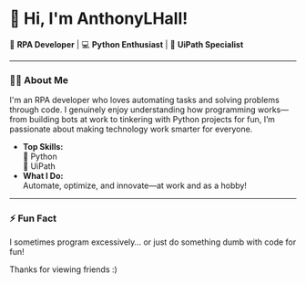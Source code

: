 # 👋 Hi, I'm AnthonyLHall!

🚀 **RPA Developer** | 💻 **Python Enthusiast** | 🤖 **UiPath Specialist**

---

### 👨‍💻 About Me

I'm an RPA developer who loves automating tasks and solving problems through code. I genuinely enjoy understanding how programming works—from building bots at work to tinkering with Python projects for fun, I’m passionate about making technology work smarter for everyone.

- **Top Skills:**  
  🐍 Python  
  🤖 UiPath  
- **What I Do:**  
  Automate, optimize, and innovate—at work and as a hobby!

---

### ⚡ Fun Fact

I sometimes program excessively… or just do something dumb with code for fun!


Thanks for viewing friends :)  
